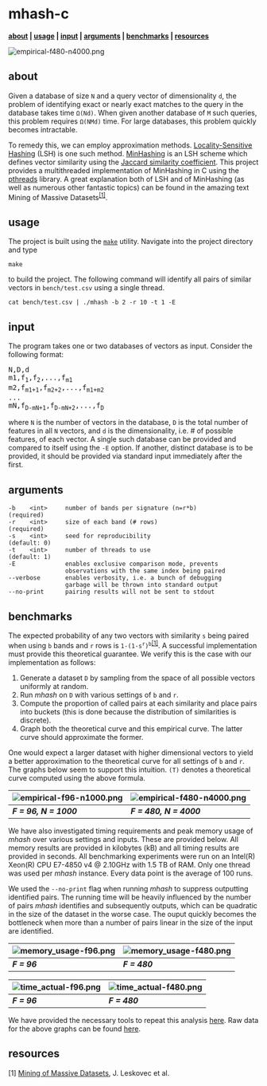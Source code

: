 # mhash-c

**[about](#about) | [usage](#usage) | [input](#input) | [arguments](#arguments) | [benchmarks](#benchmarks) | [resources](#resources)**

![empirical-f480-n4000.png](http://tylerdaddio.com/imgs/empirical-f480-n4000.png)


about
-------
Given a database of size `N` and a query vector of dimensionality `d`, the problem of identifying exact or nearly exact matches to the query in the database takes time `Ω(Nd)`. When given another database of `M` such queries, this problem requires `Ω(NMd)` time. For large databases, this problem quickly becomes intractable.

To remedy this, we can employ approximation methods. [Locality-Sensitive Hashing](https://en.wikipedia.org/wiki/Locality-sensitive_hashing) (LSH) is one such method. [MinHashing](http://gatekeeper.dec.com/ftp/pub/dec/SRC/publications/broder/positano-final-wpnums.pdf) is an LSH scheme which defines vector similarity using the [Jaccard similarity coefficient](https://en.wikipedia.org/wiki/Jaccard_index). This project provides a multithreaded implementation of MinHashing in C using the [pthreads](https://computing.llnl.gov/tutorials/pthreads/) library. A great explanation both of LSH and of MinHashing (as well as numerous other fantastic topics) can be found in the amazing text Mining of Massive Datasets<sup>[[1]](#resources)</sup>.


usage
-------
The project is built using the [`make`](http://man7.org/linux/man-pages/man1/make.1.html) utility. Navigate into the project directory and type
```
make
```
to build the project. The following command will identify all pairs of similar vectors in `bench/test.csv` using a single thread.
```
cat bench/test.csv | ./mhash -b 2 -r 10 -t 1 -E
```


input
-------
The program takes one or two databases of vectors as input. Consider the following format:
<pre>
N,D,d
m1,f<sub>1</sub>,f<sub>2</sub>,...,f<sub>m1</sub>
m2,f<sub>m1+1</sub>,f<sub>m2+2</sub>,...,f<sub>m1+m2</sub>
...
mN,f<sub>D-mN+1</sub>,f<sub>D-mN+2</sub>,...,f<sub>D</sub>
</pre>
where `N` is the number of vectors in the database, `D` is the total number of features in all `N` vectors, and `d` is the dimensionality, i.e. # of possible features, of each vector. A single such database can be provided and compared to itself using the `-E` option. If another, distinct database is to be provided, it should be provided via standard input immediately after the first.


arguments
-------
```
-b    <int>     number of bands per signature (n=r*b)         (required)
-r    <int>     size of each band (# rows)                    (required)
-s    <int>     seed for reproducibility                      (default: 0)
-t    <int>     number of threads to use                      (default: 1)
-E              enables exclusive comparison mode, prevents
                observations with the same index being paired
--verbose       enables verbosity, i.e. a bunch of debugging
                garbage will be thrown into standard output
--no-print      pairing results will not be sent to stdout
```


benchmarks
-------
The expected probability of any two vectors with similarity `s` being paired when using `b` bands and `r` rows is <code>1-(1-s<sup>r</sup>)<sup>b</sup></code><sup>[[1]](#resources)</sup>. A successful implementation must provide this theoretical guarantee. We verify this is the case with our implementation as follows:

1. Generate a dataset `D` by sampling from the space of all possible vectors uniformly at random.
2. Run *mhash* on `D` with various settings of `b` and `r`.
3. Compute the proportion of called pairs at each similarity and place pairs into buckets (this is done because the distribution of similarities is discrete).
4. Graph both the theoretical curve and this empirical curve. The latter curve should approximate the former.

One would expect a larger dataset with higher dimensional vectors to yield a better approximation to the theoretical curve for all settings of `b` and `r`. The graphs below seem to support this intuition. `(T)` denotes a theoretical curve computed using the above formula.

| ![empirical-f96-n1000.png](http://tylerdaddio.com/imgs/empirical-f96-n1000.png) | ![empirical-f480-n4000.png](http://tylerdaddio.com/imgs/empirical-f480-n4000.png) |
| ------------- | ------------- |
| **_F = 96, N = 1000_** | **_F = 480, N = 4000_** |

We have also investigated timing requirements and peak memory usage of *mhash* over various settings and inputs. These are provided below. All memory results are provided in kilobytes (kB) and all timing results are provided in seconds. All benchmarking experiments were run on an Intel(R) Xeon(R) CPU E7-4850 v4 @ 2.10GHz with 1.5 TB of RAM. Only one thread was used per *mhash* instance. Every data point is the average of 100 runs.

We used the `--no-print` flag when running *mhash* to suppress outputting identified pairs. The running time will be heavily influenced by the number of pairs *mhash* identifies and subsequently outputs, which can be quadratic in the size of the dataset in the worse case. The ouput quickly becomes the bottleneck when more than a number of pairs linear in the size of the input are identified. 

| ![memory_usage-f96.png](http://tylerdaddio.com/imgs/memory_usage-f96.png) | ![memory_usage-f480.png](http://tylerdaddio.com/imgs/memory_usage-f480.png) |
| ------------- | ------------- |
| **_F = 96_** | **_F = 480_** |

| ![time_actual-f96.png](http://tylerdaddio.com/imgs/time_actual-f96.png) | ![time_actual-f480.png](http://tylerdaddio.com/imgs/time_actual-f480.png) |
| ------------- | ------------- |
| **_F = 96_** | **_F = 480_** |


We have provided the necessary tools to repeat this analysis [here](https://github.com/CoderTheTyler/mhash-c/tree/master/bench). Raw data for the above graphs can be found [here](http://tylerdaddio.com/imgs/mhash-c_benchmarks.ods).


resources
-------
[1] [Mining of Massive Datasets](http://www.mmds.org/), J. Leskovec et al.
